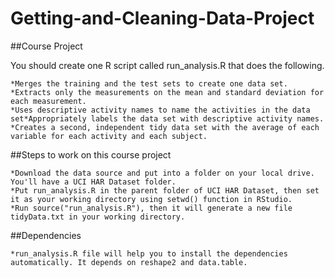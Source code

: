 # Getting-and-Cleaning-Data-Project
##Course Project

You should create one R script called run_analysis.R that does the following.

	*Merges the training and the test sets to create one data set.
	*Extracts only the measurements on the mean and standard deviation for each measurement.
	*Uses descriptive activity names to name the activities in the data set*Appropriately labels the data set with descriptive activity names.
	*Creates a second, independent tidy data set with the average of each variable for each activity and each subject.

##Steps to work on this course project

	*Download the data source and put into a folder on your local drive. You'll have a UCI HAR Dataset folder.
	*Put run_analysis.R in the parent folder of UCI HAR Dataset, then set it as your working directory using setwd() function in RStudio.
	*Run source("run_analysis.R"), then it will generate a new file tidyData.txt in your working directory.

##Dependencies

	*run_analysis.R file will help you to install the dependencies automatically. It depends on reshape2 and data.table. 
